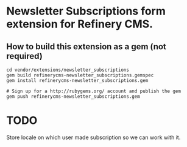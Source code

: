 # Newsletter Subscriptions form extension for Refinery CMS.

## How to build this extension as a gem (not required)

    cd vendor/extensions/newsletter_subscriptions
    gem build refinerycms-newsletter_subscriptions.gemspec
    gem install refinerycms-newsletter_subscriptions.gem

    # Sign up for a http://rubygems.org/ account and publish the gem
    gem push refinerycms-newsletter_subscriptions.gem

# TODO

Store locale on which user made subscription so we can work with it.

